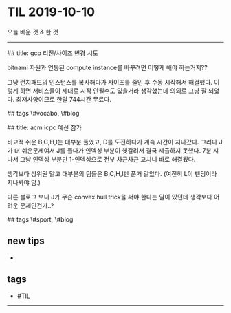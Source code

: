 # TIL 2019-10-10

오늘 배운 것 & 한 것

--------------------------

\#\# title: gcp 리전\/사이즈 변경 시도

bitnami 자원과 연동된 compute instance를 바꾸려면 어떻게 해야 하는거지??

그냥 런치패드의 인스턴스를 복사해다가 사이즈를 줄인 후 수동 시작해서 해결했다. 이렇게 하면 서비스들이 제대로 시작 안될수도 있을거라 생각했는데 의외로 그냥 잘 되었다. 최저사양이므로 한달 744시간 무료다.


\#\# tags
  \\#vocabo, \\#blog


\#\# title: acm icpc 예선 참가

비교적 쉬운 B,C,H,I는 대부분 풀었고, D를 도전하다가 계속 시간이 지나갔다. 그러다 J가 더 쉬운문제여서 J를 풀다가 인덱싱 부분이 헷갈려서 결국 제출하지 못했다. 7분 지나서 그냥 인덱싱 부분만 1-인덱싱으로 전부 차근차근 고치니 바로 해결됬다.

생각보다 상위권 말고 대부분의 팀들은 B,C,H,I만 푼거 같았다. \(여전히 L이 펜딩이라 지나봐야 암.\)

다른 블로그 보니 J가 무슨 convex hull trick을 써야 한다는 말이 있던데 생각보다 어려운 문제인건가..?

\#\# tags
  \\#sport, \\#blog


## new tips
- 

## tags
- \#TIL

--------------------------


 